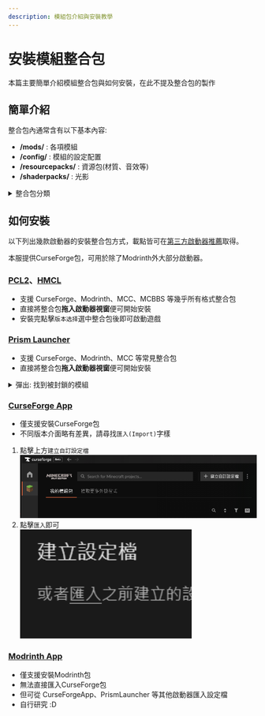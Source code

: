 ```yaml
---
description: 模組包介紹與安裝教學
---
```


# 安裝模組整合包

本篇主要簡單介紹模組整合包與如何安裝，在此不提及整合包的製作

## 簡單介紹
整合包內通常含有以下基本內容:
* **/mods/** : 各項模組
* **/config/** : 模組的設定配置
* **/resourcepacks/** : 資源包(材質、音效等)
* **/shaderpacks/** : 光影

<details>
    <summary>整合包分類</summary>

        依照打包形式的不同，通常可分成以下幾種:
        ### (推薦)CurseForge包
        * 檔案通常最小
        * 安裝時才從平台上下載所需模組
        * 通用性最高
        * 格式為`zip`
        ### Modrinth包
        * 與CurseForge包相同，安裝時才下載模組
        * 檔案同樣也很小
        * 格式通常為`mrpack`，也會有`zip`
        ### 個別啟動器匯出
        * 包含完整模組內容，檔案較大
        * 通用性較低
        * 內部有時會附有啟動器便於遊玩
        ### 手動精簡包
        * 內部只包含`mod`、`config`等資料夾
        * 需自行拉入遊戲資料夾
        ### 無腦全包
        * 將整個遊戲資料夾連帶核心全部壓縮在一起
        * 檔案大小突破天際
        * 正面對決版權相關問題
</details>

## 如何安裝
以下列出幾款啟動器的安裝整合包方式，載點皆可在[第三方啟動器推薦](/docs/other/launcher)取得。

本服提供CurseForge包，可用於除了Modrinth外大部分啟動器。

### [PCL2](/docs/other/launcher#pcl2)、[HMCL](/docs/other/launcher#hmcl)
* 支援 CurseForge、Modrinth、MCC、MCBBS 等幾乎所有格式整合包
* 直接將整合包**拖入啟動器視窗**便可開始安裝
* 安裝完點擊`版本选择`選中整合包後即可啟動遊戲

### [Prism Launcher](/docs/other/launcher#prism-launcher)
* 支援 CurseForge、Modrinth、MCC 等常見整合包
* 直接將整合包**拖入啟動器視窗**便可開始安裝
<details>
    <summary>彈出: 找到被封鎖的模組</summary>

        * 請勿直接點擊OK (點惹就關掉重來一遍)\
            ![alt text](image.png)
        * 請依提示點擊`開啟下載網頁`下載缺少檔案\
            ![alt text](image-1.png)
        * 顯示找到所有模組後即可按下OK繼續\
            ![alt text](image-2.png)
</details>

### [CurseForge App](/docs/other/launcher#curseforge-app)
* 僅支援安裝CurseForge包
* 不同版本介面略有差異，請尋找`匯入(Import)`字樣
1. 點擊上方`建立自訂設定檔`\
    ![alt text](image-3.png)
2. 點擊`匯入`即可\
    ![alt text](image-5.png)


### [Modrinth App](/docs/other/launcher#modrinth-app)
* 僅支援安裝Modrinth包
* 無法直接匯入CurseForge包
* 但可從 CurseForgeApp、PrismLauncher 等其他啟動器匯入設定檔
* 自行研究 :D
